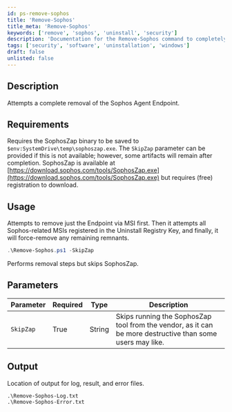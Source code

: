 ```yaml
---
id: ps-remove-sophos
title: 'Remove-Sophos'
title_meta: 'Remove-Sophos'
keywords: ['remove', 'sophos', 'uninstall', 'security']
description: 'Documentation for the Remove-Sophos command to completely remove the Sophos Agent Endpoint from the system.'
tags: ['security', 'software', 'uninstallation', 'windows']
draft: false
unlisted: false
---
```


## Description
Attempts a complete removal of the Sophos Agent Endpoint.

## Requirements
Requires the SophosZap binary to be saved to `$env:SystemDrive\temp\sophoszap.exe`. The `SkipZap` parameter can be provided if this is not available; however, some artifacts will remain after completion. SophosZap is available at [https://download.sophos.com/tools/SophosZap.exe](https://download.sophos.com/tools/SophosZap.exe) but requires (free) registration to download.

## Usage
Attempts to remove just the Endpoint via MSI first. Then it attempts all Sophos-related MSIs registered in the Uninstall Registry Key, and finally, it will force-remove any remaining remnants.

```powershell
.\Remove-Sophos.ps1 -SkipZap
```
Performs removal steps but skips SophosZap.

## Parameters
| Parameter  | Required | Type   | Description                                                                                               |
|------------|----------|--------|-----------------------------------------------------------------------------------------------------------|
| `SkipZap`  | True     | String | Skips running the SophosZap tool from the vendor, as it can be more destructive than some users may like. |

## Output
Location of output for log, result, and error files.

```
.\Remove-Sophos-Log.txt
.\Remove-Sophos-Error.txt
```



